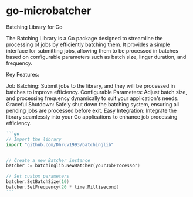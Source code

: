 # go-microbatcher

Batching Library for Go

The Batching Library is a Go package designed to streamline the processing of jobs by efficiently batching them. It provides a simple interface for submitting jobs, allowing them to be processed in batches based on configurable parameters such as batch size, linger duration, and frequency.

Key Features:

Job Batching: Submit jobs to the library, and they will be processed in batches to improve efficiency.
Configurable Parameters: Adjust batch size, and processing frequency dynamically to suit your application's needs.
Graceful Shutdown: Safely shut down the batching system, ensuring all pending jobs are processed before exit.
Easy Integration: Integrate the library seamlessly into your Go applications to enhance job processing efficiency.

````markdown
```go
// Import the library
import "github.com/Dhruv1993/batchinglib"


// Create a new Batcher instance
batcher := batchinglib.NewBatcher(yourJobProcessor)

// Set custom parameters
batcher.SetBatchSize(10)
batcher.SetFrequency(20 * time.Millisecond)
```
````
